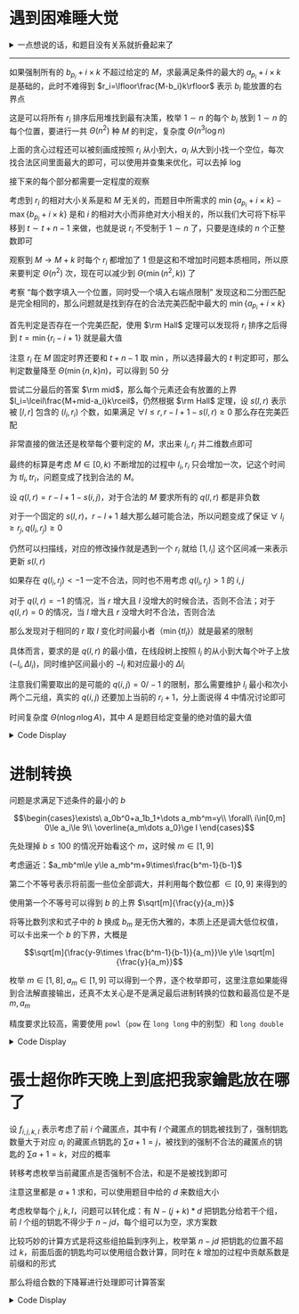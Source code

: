 # 遇到困难睡大觉

<details>

<summary>一点想说的话，和题目没有关系就折叠起来了</summary>

大概2021年论文出来的时候我就觉得这个题目名称非常有意思，后来高一暑假训练的时候由于劳逸过于不平衡还报复性地写了一份缺省源存到了博客园里面，标题也多多少少代表了当时的状态：耐心不足，缺少解决问题的恒力

最近看到了 wfls 的 Cirno_9 同学写的一篇 “电竞选手现状” 来在一定程度上反映了浮躁心理和对真正应该做的训练的抵触，我看了深有体会，加之那天开始阅读论文，非常自闭

解题过程很长，看的时候我也一度质疑我究竟是不是有足够的耐心来进行更为困难的问题的研究，甚至参与复杂问题的解决；也产生了大量类似于 “我学了这么久 OI 连这么点耐心都没有培养起来” 的想法并深陷惭愧中。

但是方法论就是方法论，题目一步步的推理逻辑和题目之外的冗余想法是毫不相关的，一味捂着脸揉眼睛确实对做出题目一点帮助没有。即使对符号语言不那么敏感，但是沿着搭建好的逻辑大路一步步向前走总是没问题的。

无论何时，都希望你在完成题目的时候抛开题目本身逻辑之外的杂念，享受不断扩展关于题目本身的逻辑的快乐！

</details>

---
如果强制所有的 $b_{p_i}+i\times k$ 不超过给定的 $M$，求最满足条件的最大的 $a_{p_i}+i\times k$ 是基础的，此时不难得到 $r_i=\lfloor\frac{M-b_i}k\rfloor$ 表示 $b_i$ 能放置的右界点

这是可以将所有 $r_i$ 排序后用堆找到最有决策，枚举 $1\sim n$ 的每个 $b_i$ 放到 $1\sim n$ 的每个位置，要进行一共 $\Theta(n^2)$ 种 $M$ 的判定，复杂度 $\Theta(n^3\log n)$

上面的贪心过程还可以被刻画成按照 $r_i$ 从小到大，$a_i$ 从大到小找一个空位，每次找合法区间里面最大的即可，可以使用并查集来优化，可以去掉 $\log$

接下来的每个部分都需要一定程度的观察

考虑到 $r_i$ 的相对大小关系是和 $M$ 无关的，而题目中所需求的 $\min\{a_{p_i}+i\times k\}-\max\{b_{p_i}+i\times k\}$ 是和 $i$ 的相对大小而非绝对大小相关的，所以我们大可将下标平移到 $t\sim t+n-1$ 来做，也就是说 $r_i$ 不受制于 $1\sim n$ 了，只要是连续的 $n$ 个正整数即可

观察到 $M\to M+k$ 时每个 $r_i$ 都增加了 $1$ 但是这和不增加时问题本质相同，所以原来要判定 $\Theta(n^2)$ 次，现在可以减少到 $\Theta(\min(n^2,k))$ 了

考察 “每个数字填入一个位置，同时受一个填入右端点限制” 发现这和二分图匹配是完全相同的，那么问题就是找到存在的合法完美匹配中最大的 $\min\{a_{p_i}+i\times k\}$

首先判定是否存在一个完美匹配，使用 $\rm Hall$ 定理可以发现将 $r_i$ 排序之后得到 $t=\min\{r_i-i+1\}$ 就是最大值

注意 $r_i$ 在 $M$ 固定时界还要和 $t+n-1$ 取 $\min$，所以选择最大的 $t$ 判定即可，那么判定数量降至 $\Theta(\min\{n,k\}n)$，可以得到 $50$ 分

尝试二分最后的答案 $\rm mid$，那么每个元素还会有放置的上界 $l_i=\lceil\frac{M+mid-a_i}k\rceil$，仍然根据 $\rm Hall$ 定理，设 $s(l,r)$ 表示被 $[l,r]$ 包含的 $(l_i,r_i)$ 个数，如果满足 $\forall l\le r,r-l+1-s(l,r)\ge 0$ 那么存在完美匹配

非常直接的做法还是枚举每个要判定的 $M$，求出来 $l_i,r_i$ 并二维数点即可

最终的标算是考虑 $M\in[0,k)$ 不断增加的过程中 $l_i,r_i$ 只会增加一次，记这个时间为 $tl_i,tr_i$，问题变成了找到合法的 $M$。

设 $q(l,r)=r-l+1-s(i,j)$，对于合法的 $M$ 要求所有的 $q(l,r)$ 都是非负数

对于一个固定的 $s(l,r)$，$r-l+1$ 越大那么越可能合法，所以问题变成了保证  $\forall\ l_i\ge r_j,q(l_i,r_j)\ge 0$

仍然可以扫描线，对应的修改操作就是遇到一个 $r_i$ 就给 $[1,l_i]$ 这个区间减一来表示更新 $s(l,r)$

如果存在 $q(l_i,r_j)<-1$ 一定不合法，同时也不用考虑 $q(l_i,r_j)>1$ 的 $i,j$

对于 $q(l,r)=-1$ 的情况，当 $r$ 增大且 $l$ 没增大的时候合法，否则不合法；对于 $q(l,r)=0$ 的情况，当 $l$ 增大且 $r$ 没增大时不合法，否则合法 

那么发现对于相同的 $r$ 取 $l$ 变化时间最小者（$\min\{tl_i\}$）就是最紧的限制

具体而言，要求的是 $q(l,r)$ 的最小值，在线段树上按照 $l_i$ 的从小到大每个叶子上放 $(-l_i,\Delta l_i)$，同时维护区间最小的 $-l_i$ 和对应最小的 $\Delta l_i$

注意我们需要取出的是可能的 $q(i,j)=0/-1$ 的限制，那么需要维护 $l_i$ 最小和次小两个二元组，真实的 $q(i,j)$ 还要加上当前的 $r_i+1$，分上面说得 $4$ 中情况讨论即可

时间复杂度 $\Theta(n\log n\log A)$，其中 $A$ 是题目给定变量的绝对值的最大值

<details>
<summary>Code Display</summary>

```cpp
const int N=1e5+10,inf=0x3f3f3f3f3f3f3f3f;
pair<int,int> a[N];
int deltl[N],deltr[N],id[N],ord[N],lef[N],rig[N],n,k,rigtim,Mnt;
#define ls p<<1
#define rs p<<1|1
int tag[N<<2];
struct data{
    int val,mn; data(){}
    data(int a,int b){val=a; mn=b;}
};
inline data Merge(data a,data b){
    if(a.val==b.val) return data(a.val,min(a.mn,b.mn));
    return a.val<b.val?a:b;
}
pair<data,data> t[N<<2];
inline pair<data,data> merge(pair<data,data> a,pair<data,data> b){
    pair<data,data> res;
    if(a.fir.val==b.fir.val){
        res.fir=Merge(a.fir,b.fir);
        res.sec=Merge(a.sec,b.sec);
        return res;
    }
    if(a.fir.val>b.fir.val) swap(a,b);
    res.fir=a.fir;
    res.sec=Merge(a.sec,b.fir);
    return res;
}
inline void push_tag(int p,int v){
    tag[p]+=v;
    t[p].fir.val+=v; t[p].sec.val+=v;
    return ;
}
inline void push_down(int p){
    if(tag[p]){
        push_tag(ls,tag[p]); push_tag(rs,tag[p]);
        tag[p]=0;
    } return ;
}
inline pair<data,data> query(int st,int ed,int p=1,int l=1,int r=n){
    if(st<=l&&r<=ed) return t[p]; 
    int mid=(l+r)>>1; push_down(p);
    if(ed<=mid) return query(st,ed,ls,l,mid);
    if(st>mid) return query(st,ed,rs,mid+1,r);
    return merge(query(st,ed,ls,l,mid),query(st,ed,rs,mid+1,r));
}
inline void upd(int st,int ed,int v,int p=1,int l=1,int r=n){
    if(st<=l&&r<=ed) return push_tag(p,v); 
    int mid=(l+r)>>1; push_down(p);
    if(st<=mid) upd(st,ed,v,ls,l,mid);
    if(ed>mid) upd(st,ed,v,rs,mid+1,r);
    t[p]=merge(t[ls],t[rs]); return ;
}
inline void build(int p,int l,int r){
    tag[p]=0;
    if(l==r){
        t[p].fir=data(-lef[ord[l]],deltl[ord[l]]);
        t[p].sec=data(inf,0);
        return ;
    } int mid=(l+r)>>1;
    build(ls,l,mid); build(rs,mid+1,r);
    t[p]=merge(t[ls],t[rs]); return ;
}
#undef ls
#undef rs
vector<pair<int,int> > zero;
int L,R;
inline void work(int q,int lt,int rt){
    // four cases of q
    if(q<-1) R=-inf; // illegal
    else if(q==-1) ckmax(L,rt),ckmin(R,lt-1); //find the cap
    else if(q==0){
        if(rt<=lt) return ; //available now
        zero.emplace_back(lt,rt);
    } return ;
}
int tmp1[N],tmp2[N];
inline bool check(int mid){
    rep(i,1,n) tmp1[i]=rig[i],tmp2[i]=deltr[i];
    L=0,R=k-1; zero.clear();
    rep(i,1,n){
        lef[i]=(mid-a[i].fir)/k; 
        while(lef[i]*k+a[i].fir<mid) ++lef[i];
        deltl[i]=1+(lef[i]*k+a[i].fir-mid)%k;
        
        if(lef[i]==Mnt) ckmin(deltl[i],rigtim); 
        else if(lef[i]<Mnt) lef[i]=Mnt,deltl[i]=rigtim; 
    }
    build(1,1,n);
    for(int i=1;i<=n&&L<=R;++i){
        upd(1,id[i],-1);
        pair<data,data> now=query(1,id[i]);
        if(tmp1[i]==Mnt+n-1) ckmax(tmp2[i],rigtim);
        else if(tmp1[i]>Mnt+n-1) tmp1[i]=Mnt+n-1,tmp2[i]=rigtim;
        work(tmp1[i]+1+now.fir.val,now.fir.mn,tmp2[i]);
        work(tmp1[i]+1+now.sec.val,now.sec.mn,tmp2[i]);
    }
    if(R<L) return 0;
    sort(zero.begin(),zero.end());
    for(auto t:zero){
        if(t.fir>L) return 1;
        ckmax(L,t.sec);
        if(R<L) return 0;
    }//deal with the elements which has the constraints of q(i,j)=-1
    return 1;
}

signed main(){
    freopen("sleep.in","r",stdin); freopen("sleep.out","w",stdout);
    n=read(); k=read(); 
    rep(i,1,n) a[i].sec=read(),a[i].fir=read();
    sort(a+1,a+n+1,[&](const pii a,const pii b){
        if(a.sec==b.sec) return a.fir<b.fir;
        return a.sec>b.sec; 
    });
    for(int i=1;i<=n;++i) ord[i]=i;
    sort(ord+1,ord+n+1,[&](const int x,const int y){
        if(a[x].fir==a[y].fir) return x<y;
        return a[x].fir>a[y].fir;
    });
    for(int i=1;i<=n;++i) id[ord[i]]=i;
    //formula l[i]=ceil((M+mid-a[i])/k) so sort it in decerasing order
    for(int i=1;i<=n;++i){
        rig[i]=-a[i].sec/k;
        while(rig[i]*k>-a[i].sec) --rig[i];
        deltr[i]=k-(-a[i].sec-rig[i]*k);
        //calculate the right bound then get the increasing time
        if(rig[i]-i+1==Mnt) ckmax(rigtim,deltr[i]);
        else if(rig[i]-i+1<Mnt) Mnt=rig[i]-i+1,rigtim=deltr[i];
        //using Hall therom to get the Largest legal "t"
    } 
    int l=-1e10,r=1e10,ans=l; ++l;
    while(l<=r){
        int mid=(l+r)>>1;
        if(check(mid)) ans=mid,l=mid+1;
        else r=mid-1;
    } print(ans);
    return 0;
}

```
</details>

# 进制转换

问题是求满足下述条件的最小的 $b$

$$\begin{cases}\exists\  a_0b^0+a_1b_1+\dots a_mb^m=y\\
\forall\ i\in[0,m] 0\le a_i\le 9\\
\overline{a_m\dots a_0}\ge l
\end{cases}$$

先处理掉 $b\le 100$ 的情况开始看这个 $m$，这时候 $m\in[1,9]$

考虑逼近：$a_mb^m\le y\le a_mb^m+9\times\frac{b^m-1}{b-1}$

第二个不等号表示将前面一些位全部调大，并利用每个数位都 $\in[0,9]$ 来得到的

使用第一个不等号可以得到 $b$ 的上界 $\sqrt[m]{\frac{y}{a_m}}$

将等比数列求和式子中的 $b$ 换成 $b_m$ 是无伤大雅的，本质上还是调大低位权值，可以卡出来一个 $b$ 的下界，大概是

$$\sqrt[m]{\frac{y-9\times \frac{b^m-1}{b-1}}{a_m}}\le y\le \sqrt[m]{\frac{y}{a_m}}$$

枚举 $m\in [1,8],a_m\in [1,9]$ 可以得到一个界，逐个枚举即可，这里注意如果能得到合法解直接输出，还真不太关心是不是满足最后进制转换的位数和最高位是不是 $m,a_m$

精度要求比较高，需要使用 `powl`（`pow` 在 `long long` 中的别型）和 `long double`

<details>
<summary>Code Display</summary>

```cpp
inline int turn(int a,int b){
	int bas=1,res=0;
	while(a){
		if(a%b>=10) return -1;
		res+=bas*(a%b);
		a/=b; bas*=10;
	} return res;
}
inline int get_lg(int x){
    int lg=0;
    while(x) x/=10,++lg;
    return lg;
}
inline void solve(){
	int y=read(),l=read();
    for(int m=get_lg(l)-1;m<=8;++m){
        for(int am=1;am<=9;++am){
            int rbound=powl(y/am+1,1.0L/m);
            int lbound=powl((y-9.0L*(powl(rbound,m)-1)/(rbound-1))/am,1.0L/m);
            ckmax(lbound,10ll);
            int e=turn(y,lbound);
            if(e!=-1&&e<l) continue;
            while(rbound>=lbound){
                if(turn(y,rbound)>=l) return print(rbound);
                --rbound;
            }
        }
    }
    int b=100;
    while(turn(y,b)<l) --b;
    print(b);
	return ;
}
signed main(){
    freopen("number.in","r",stdin); 
    freopen("number.out","w",stdout);
	int T=read(); while(T--) solve();
	return 0;
}
```
</details>



# 張士超你昨天晚上到底把我家鑰匙放在哪了

设 $f_{i,j,k,l}$ 表示考虑了前 $i$ 个藏匿点，其中有 $l$ 个藏匿点的钥匙被找到了，强制钥匙数量大于对应 $a_i$ 的藏匿点钥匙的 $\sum a+1=j$，被找到的强制不合法的藏匿点的钥匙的 $\sum a+1=k$，对应的概率

转移考虑枚举当前藏匿点是否强制不合法，和是不是被找到即可

注意这里都是 $a+1$ 求和，可以使用题目中给的 $d$ 来数组大小

考虑枚举每个 $j,k,l$，问题可以转化成：有 $N-(j+k)*d$ 把钥匙分给若干个组，前 $l$ 个组的钥匙不得少于 $n-jd$，每个组可以为空，求方案数

比较巧妙的计算方式是将这些组拍扁到序列上，枚举第 $n-jd$ 把钥匙的位置不超过 $k$，前面后面的钥匙均可以使用组合数计算，同时在 $k$ 增加的过程中贡献系数是前缀和的形式

那么将组合数的下降幂进行处理即可计算答案

<details>
<summary>Code Display</summary>

```cpp
const int N=110;
int dp[2][N][N][N],p[N],a[N],d,ned,n,m;
int dfac1[N],dfac2[N],ifac[N],coef[N];
signed main(){
    freopen("key.in","r",stdin); freopen("key.out","w",stdout);
    n=100; ifac[0]=ifac[1]=1;
    rep(i,2,n) ifac[i]=mod-mul(mod/i,ifac[mod%i]);
    rep(i,1,n) ifac[i]=mul(ifac[i-1],ifac[i]);
    m=read(); d=read(); n=read(); ned=read();
    rep(i,1,m) a[i]=read(),p[i]=read();
    int cur=0; dp[0][0][0][0]=1;
    
    for(int i=1;i<=m;++i){
        for(int j=0;j<=n/d;++j){
            //被钦定不合法的 钥匙数量/d 和
            for(int k=0;k<=j;++k){
                //被找到的 钥匙数量/d 的和
                for(int l=0;l<i;++l) if(dp[cur][j][k][l]){
                    //找到了多少个spot
                    ckadd(dp[cur^1][j][k][l],mul(del(1,p[i]),dp[cur][j][k][l]));
                    ckadd(dp[cur^1][j][k][l+1],mul(p[i],dp[cur][j][k][l]));
                    if(j+(a[i]+1)/d<=n/d){
                        ckadd(dp[cur^1][j+(a[i]+1)/d][k+(a[i]+1)/d][l+1],mul(del(0,p[i]),dp[cur][j][k][l]));
                        ckadd(dp[cur^1][j+(a[i]+1)/d][k][l],mul(del(p[i],1),dp[cur][j][k][l]));
                    }
                    dp[cur][j][k][l]=0;
                }
            }
        }
        cur^=1;
    }
    int ans=0;
    for(int i=0;i<=n/d;++i){
        for(int j=0;j<=i;++j){
            int n1=max(0ll,ned-j*d),n2=n-(i*d)-n1;
            if(n2<0) continue;
            if(!n1){
                int Coef=ifac[m-1];
                for(int e=n2+1;e<=n2+m-1;++e) ckmul(Coef,e);
                for(int k=1;k<=m;++k) ckadd(ans,mul(Coef,dp[cur][i][j][k]));    
                continue;
            }else{
                dfac1[0]=dfac2[0]=1;
                for(int i=1;i<=m;++i) dfac1[i]=mul(dfac1[i-1],n1+i-1);
                for(int i=1;i<=m;++i) dfac2[i]=mul(dfac2[i-1],n2+i);
                int coef=0;
                for(int k=1;k<=m;++k){
                    ckadd(coef,mul(mul(ifac[k-1],dfac1[k-1]),mul(ifac[m-k],dfac2[m-k])));
                    ckadd(ans,mul(coef,dp[cur][i][j][k]));
                }
            }
        }
    } print(ans);
    return 0;
}
```
</details>
